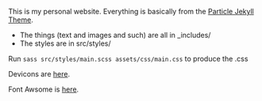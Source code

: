 This is my personal website. Everything is basically from the [Particle Jekyll Theme](https://github.com/nrandecker/particle).

- The things (text and images and such) are all in _includes/
- The styles are in src/styles/

Run `sass src/styles/main.scss assets/css/main.css` to produce the .css

Devicons are [here](https://devicon.dev/).

Font Awsome is [here](https://fontawesome.com/v4/icons/).
